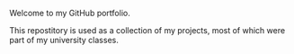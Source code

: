 Welcome to my GitHub portfolio.

This repostitory is used as a collection of my projects, most of which were part of my university classes.
